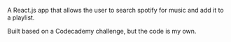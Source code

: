 A React.js app that allows the user to search spotify for music and add it to a playlist.

Built based on a Codecademy challenge, but the code is my own.
